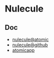# Nulecule

## Doc

* [nulecule@atomic](http://www.projectatomic.io/docs/nulecule/)
* [nulecule@github](https://github.com/projectatomic/nulecule/)
* [atomicapp](https://github.com/projectatomic/atomicapp)

